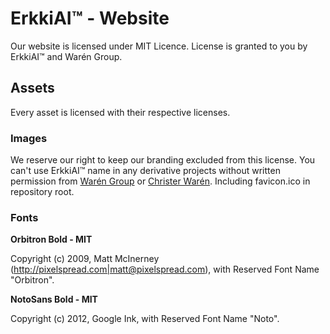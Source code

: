 # ErkkiAI™ - Website

Our website is licensed under MIT Licence. License is granted to you by ErkkiAI™ and Warén Group.

## Assets
Every asset is licensed with their respective licenses.

### Images
We reserve our right to keep our branding excluded from this license. You can't use ErkkiAI™ name in any derivative projects without written permission from [Warén Group](https://waren.io) or [Christer Warén](https://christerwaren.fi). Including favicon.ico in repository root.

### Fonts

**Orbitron Bold - MIT**

Copyright (c) 2009, Matt McInerney (<http://pixelspread.com|matt@pixelspread.com>),
with Reserved Font Name "Orbitron".

**NotoSans Bold - MIT**

Copyright (c) 2012, Google Ink,
with Reserved Font Name  "Noto".
